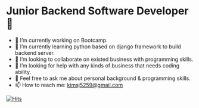 # Junior Backend Software Developer 👋


- 🔭 I’m currently working on Bootcamp.
- 🌱 I’m currently learning python based on django framework to build backend server.
- 👯 I’m looking to collaborate on existed business with programming skills.
- 🤔 I’m looking for help with any kinds of business that needs coding ability.
- 💬 Feel free to ask me about personal background & programming skills.
- 📫 How to reach me: kimsj5259@gmail.com

[![Hits](https://hits.seeyoufarm.com/api/count/incr/badge.svg?url=https%3A%2F%2Fgithub.com%2Fkimsj5259&count_bg=%2379C83D&title_bg=%23555555&icon=&icon_color=%23E7E7E7&title=hits&edge_flat=false)](https://hits.seeyoufarm.com)



